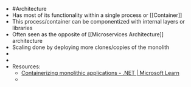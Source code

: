 - #Architecture
- Has most of its functionality within a single process or [[Container]]
- This process/container can be componentized with internal layers or libraries
- Often seen as the opposite of [[Microservices Architecture]] architecture
- Scaling done by deploying more clones/copies of the monolith
-
-
- Resources:
	- [Containerizing monolithic applications - .NET | Microsoft Learn](https://learn.microsoft.com/en-us/dotnet/architecture/microservices/architect-microservice-container-applications/containerize-monolithic-applications)
	-